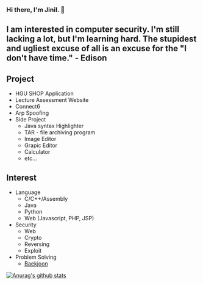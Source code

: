 ### Hi there, I'm Jinil. 👋    
I am interested in computer security. I'm still lacking a lot, but I'm learning hard.
<strong>The stupidest and ugliest excuse of all is an excuse for the "I don't have time." - Edison</strong>
-----------------    
## Project
  - HGU SHOP Application
  - Lecture Assessment Website
  - Connect6
  - Arp Spoofing
  - Side Project
    - Java syntax Highlighter
    - TAR - file archiving program
    - Image Editor
    - Grapic Editor
    - Calculator
    - etc...

## Interest
  - Language
    - C/C++/Assembly
    - Java
    - Python
    - Web (Javascript, PHP, JSP) 
  - Security
    - Web
    - Crypto 
    - Reversing 
    - Exploit
  - Problem Solving
    - [Baekjoon](https://www.acmicpc.net/user/hello_world1)
  
[![Anurag's github stats](https://github-readme-stats.vercel.app/api?username=jiniljeil)](https://github.com/anuraghazra/github-readme-stats)
<!--
**jiniljeil/jiniljeil** is a ✨ _special_ ✨ repository because its `README.md` (this file) appears on your GitHub profile.

Here are some ideas to get you started:

- 🔭 I’m currently working on ...
- 🌱 I’m currently learning ...
- 👯 I’m looking to collaborate on ...
- 🤔 I’m looking for help with ...
- 💬 Ask me about ...
- 📫 How to reach me: ...
- 😄 Pronouns: ...
- ⚡ Fun fact: ...
-->
